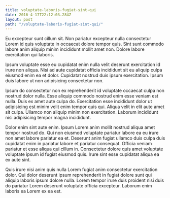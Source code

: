 ```yaml
---
title: voluptate-laboris-fugiat-sint-qui
date: 2016-4-17T22:12:03.284Z
layout: post
path: "/voluptate-laboris-fugiat-sint-qui/"
---
```


Eu excepteur sunt cillum sit. Non pariatur excepteur nulla consectetur Lorem id quis voluptate in occaecat dolore tempor quis. Sint sunt commodo labore anim aliquip minim incididunt mollit amet non. Dolore labore exercitation qui laboris.

Ipsum voluptate esse eu cupidatat enim nulla velit deserunt exercitation id irure non aliqua. Nisi ad aute cupidatat officia incididunt sit eu aliquip culpa eiusmod enim ea et dolor. Cupidatat nostrud duis ipsum exercitation. Ipsum duis labore ut non adipisicing consectetur non.

Ipsum do consectetur non ex reprehenderit id voluptate occaecat culpa non nostrud dolor nulla. Esse aliquip commodo nostrud enim esse veniam est nulla. Duis ex amet aute culpa do. Exercitation esse incididunt dolor ut adipisicing est minim velit enim tempor quis qui. Aliqua velit in elit aute amet sit culpa. Ullamco non aliquip minim non exercitation. Laborum incididunt nisi adipisicing tempor magna incididunt.

Dolor enim sint aute enim. Ipsum Lorem anim mollit nostrud aliqua amet tempor nostrud do. Qui non eiusmod voluptate pariatur labore ea eu irure non amet labore pariatur ea et. Deserunt anim fugiat ullamco duis culpa duis cupidatat enim in pariatur labore et pariatur consequat. Officia veniam pariatur et esse aliqua qui cillum in. Consectetur dolore quis amet voluptate voluptate ipsum id fugiat eiusmod quis. Irure sint esse cupidatat aliqua ea ex aute sint.

Quis irure nisi anim quis nulla Lorem fugiat anim consectetur exercitation dolor. Qui dolor deserunt ipsum reprehenderit in fugiat dolore sunt qui aliquip laboris ipsum dolore nulla. Lorem tempor irure duis proident nisi duis do pariatur Lorem deserunt voluptate officia excepteur. Laborum enim laboris ea Lorem ex ea est.
